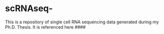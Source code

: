 # scRNAseq-

This is a repository of single cell RNA sequencing data generated during
my Ph.D. Thesis. It is referenced here ####
